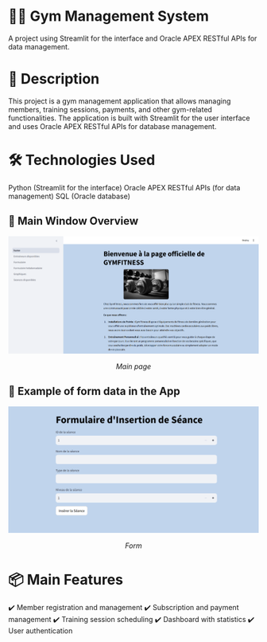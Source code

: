 # 🏋️‍♂️ Gym Management System
A project using Streamlit for the interface and Oracle APEX RESTful APIs for data management.

# 📌 Description
This project is a gym management application that allows managing members, training sessions, payments, and other gym-related functionalities. The application is built with Streamlit for the user interface and uses Oracle APEX RESTful APIs for database management.

# 🛠️ Technologies Used
Python (Streamlit for the interface)
Oracle APEX RESTful APIs (for data management)
SQL (Oracle database)

## 🧩 Main Window Overview
<p align="center">
  <img src="screenshot.png" alt="Main Window" width="700">
</p>
<p align="center"><em>Main page</em></p>

## 🔎 Example of form data in the App
<p align="center">
  <img src="screenshot(1).png" alt="Filter Jobs" width="700">
</p>
<p align="center"><em>Form</em></p>


# 📦 Main Features
✔️ Member registration and management
✔️ Subscription and payment management
✔️ Training session scheduling
✔️ Dashboard with statistics
✔️ User authentication


